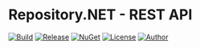 # Repository.NET - REST API
[![Build](https://ci.appveyor.com/api/projects/status/3wbhf000mxd0kc7p?svg=true)](https://ci.appveyor.com/project/skthomasjr/repository-restapi)
[![Release](https://img.shields.io/github/release/skthomasjr/Repository.RestApi.svg?maxAge=2592000)](https://github.com/skthomasjr/Repository.RestApi/releases)
[![NuGet](https://img.shields.io/nuget/v/Repository.RestApi.svg)](https://www.nuget.org/packages/Repository.RestApi)
[![License](https://img.shields.io/github/license/skthomasjr/Repository.RestApi.svg?maxAge=2592000)](LICENSE.md)
[![Author](https://img.shields.io/badge/author-Scott%20K.%20Thomas%2C%20Jr.-blue.svg?maxAge=2592000)](https://www.linkedin.com/in/skthomasjr)
